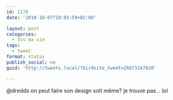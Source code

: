 ```yaml
---
id: 1170
date: '2010-10-07T18:05:59+02:00'

layout: post
categories:
  - Vis ma vie
tags:
  - tweet
format: status
publish_social: no
guid: 'http://tweets.local/?birdsite_tweet=26673147830'

---
```


@dredds on peut faire son design soit même? je trouve pas… lol